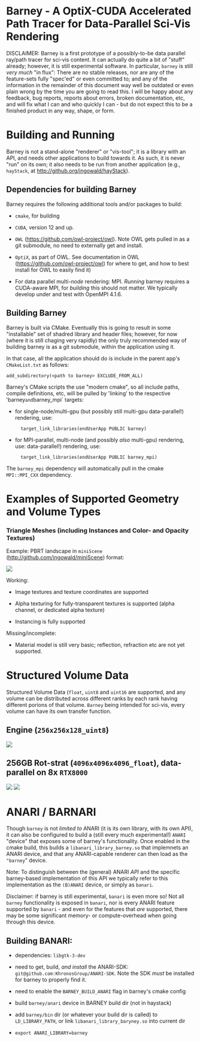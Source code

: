 # Barney - A OptiX-CUDA Accelerated Path Tracer for Data-Parallel Sci-Vis Rendering

DISCLAIMER: Barney is a first prototype of a possibly-to-be data
parallel ray/path tracer for sci-vis content. It can actually do quite
a bit of "stuff" already; however, it is still experimental software.
In particular, `barney` is still *very much* "in flux": There are no
stable releases, nor are any of the feature-sets fully "spec'ed" or
even committed to; and any of the information in the remainder of this
document way well be outdated or even plain wrong by the time you are
going to read this. I will be happy about any feedback, bug reports,
reports about errors, broken documentation, etc, and will fix what I
can and who quickly I can - but do not expect this to be a finished
product in any way, shape, or form.

# Building and Running

Barney is not a stand-alone "renderer" or "vis-tool"; it is a library
with an API, and needs other applications to build towards it. As
such, it is never "run" on its own; it also needs to be run from another
application (e.g., `hayStack`, at http://github.org/ingowald/hayStack).

## Dependencies for building Barney

Barney requires the following additional tools and/or packages to build:

- `cmake`, for building

- `CUDA`, version 12 and up.

- `OWL` (https://github.com/owl-project/owl). Note OWL gets pulled in as a git
   submodule, no need to externally get and install.

- `OptiX`, as part of OWL. See documentation in OWL (https://github.com/owl-project/owl) for 
   where to get, and how to best install for OWL to easily find it)
   
- For data parallel multi-*node* rendering: MPI. *Running* barney
  requires a CUDA-aware MPI, for *building* this should not matter. We 
  typically develop under and test with OpenMPI 4.1.6.

## Building Barney

Barney is built via CMake. Eventually this is going to result in some
"installable" set of shadred library and header files; however, for
now (where it is still chaging very rapidly) the only truly
recommended way of building barney is as a git submodule, within the
application using it.

In that case, all the application should do is include in the parent app's `CMakeList.txt` as follows:

    add_subdirectory(<path to barney> EXCLUDE_FROM_ALL)
	
Barney's CMake scripts the use "modern cmake", so all include paths,
compile definitions, etc, will be pulled by 'linking' to the
respective 'barney` and `barney_mpi` targets:

- for single-node/multi-gpu (but possibly still multi-gpu
  data-parallel!) rendering, use:

        target_link_libraries(endUserApp PUBLIC barney)
	
- for MPI-parallel, multi-node (and possibly *also* multi-gpu) rendering, use: 
  data-parallel!) rendering, use:

        target_link_libraries(endUserApp PUBLIC barney_mpi)

The `barney_mpi` dependency will automatically pull in the cmake `MPI::MPI_CXX` dependency.

# Examples of Supported Geometry and Volume Types 

### Triangle Meshes (including Instances and Color- and Opacity Textures)

Example: PBRT landscape in `miniScene` (http://github.com/ingowald/miniScene) format:

![](jpg/ls.jpg)

Working:

- Image textures and texture coordinates are supported

- Alpha texturing for fully-transparent textures is supported (alpha
  channel, or dedicated alpha texture)

- Instancing is fully supported

Missing/incomplete:

- Material model is still very basic; reflection, refraction etc are not yet supported.

# Structured Volume Data

Structured Volume Data (`float`, `uint8` and `uint16` are supported,
and any volume can be distributed across different ranks by each rank
having different porions of that volume. `Barney` being intended for
sci-vis, every volume can have its own transfer function.

## Engine (`256x256x128_uint8`)
![](jpg/engine.jpg)

## 256GB Rot-strat (`4096x4096x4096_float`), data-parallel on 8x `RTX8000`

![](jpg/rotstrat-fuzzy.jpg)
![](jpg/rotstrat-dense.jpg)



# ANARI / BARNARI

Though `barney` is not *limited to* ANARI (it is its own library, with
its own API), it can also be configured to build a (still every much
experimental!) `ANARI` "device" that exposes some of barney's
functionality. Once enabled in the cmake build, this builds a
`libanari_library_barney.so` that implemnets an ANARI device, and that
any ANARI-capable renderer can then load as the `"barney`" device.

Note: To distinguish between the (general) ANARI *API* and the
specific barney-based implementation of this API we typically refer to
this implementation as the `(B)ANARI` device, or simply as `banari`.

Disclaimer: if barney is still experimental, `banari` is even more so!
Not all `barney` functionality is exposed in `banari`, nor is every ANARI 
feature supported by `banari` - and even for the features that *are* supported, 
there may be some significant memory- or compute-overhead when going through this
device.

## Building BANARI:

- dependencies: `libgtk-3-dev`

- need to get, build, *and install* the ANARI-SDK:
  `git@github.com:KhronosGroup/ANARI-SDK`. Note the SDK *must*
  be installed for barney to properly find it.

- need to enable the `BARNEY_BUILD_ANARI` flag in barney's cmake
  config

- build `barney/anari` device in BARNEY build dir (not in haystack)

- add `barney/bin` dir (or whatever your build dir is called) to
  `LD_LIBRARY_PATH`, or link `libanari_library_baryney.so` into current dir

- `export ANARI_LIBRARY=barney`



